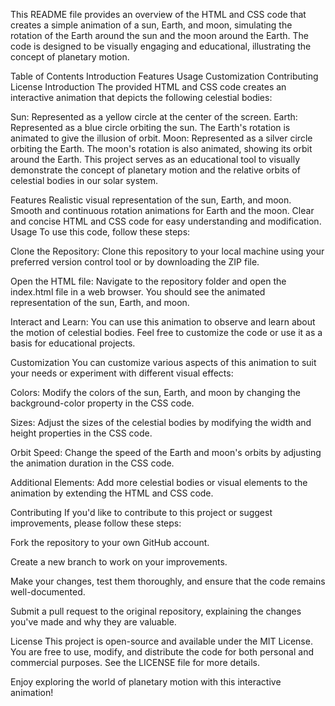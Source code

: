 
This README file provides an overview of the HTML and CSS code that creates a simple animation of a sun, Earth, and moon, simulating the rotation of the Earth around the sun and the moon around the Earth. The code is designed to be visually engaging and educational, illustrating the concept of planetary motion.

Table of Contents
Introduction
Features
Usage
Customization
Contributing
License
Introduction
The provided HTML and CSS code creates an interactive animation that depicts the following celestial bodies:

Sun: Represented as a yellow circle at the center of the screen.
Earth: Represented as a blue circle orbiting the sun. The Earth's rotation is animated to give the illusion of orbit.
Moon: Represented as a silver circle orbiting the Earth. The moon's rotation is also animated, showing its orbit around the Earth.
This project serves as an educational tool to visually demonstrate the concept of planetary motion and the relative orbits of celestial bodies in our solar system.

Features
Realistic visual representation of the sun, Earth, and moon.
Smooth and continuous rotation animations for Earth and the moon.
Clear and concise HTML and CSS code for easy understanding and modification.
Usage
To use this code, follow these steps:

Clone the Repository: Clone this repository to your local machine using your preferred version control tool or by downloading the ZIP file.

Open the HTML file: Navigate to the repository folder and open the index.html file in a web browser. You should see the animated representation of the sun, Earth, and moon.

Interact and Learn: You can use this animation to observe and learn about the motion of celestial bodies. Feel free to customize the code or use it as a basis for educational projects.

Customization
You can customize various aspects of this animation to suit your needs or experiment with different visual effects:

Colors: Modify the colors of the sun, Earth, and moon by changing the background-color property in the CSS code.

Sizes: Adjust the sizes of the celestial bodies by modifying the width and height properties in the CSS code.

Orbit Speed: Change the speed of the Earth and moon's orbits by adjusting the animation duration in the CSS code.

Additional Elements: Add more celestial bodies or visual elements to the animation by extending the HTML and CSS code.

Contributing
If you'd like to contribute to this project or suggest improvements, please follow these steps:

Fork the repository to your own GitHub account.

Create a new branch to work on your improvements.

Make your changes, test them thoroughly, and ensure that the code remains well-documented.

Submit a pull request to the original repository, explaining the changes you've made and why they are valuable.

License
This project is open-source and available under the MIT License. You are free to use, modify, and distribute the code for both personal and commercial purposes. See the LICENSE file for more details.

Enjoy exploring the world of planetary motion with this interactive animation!
